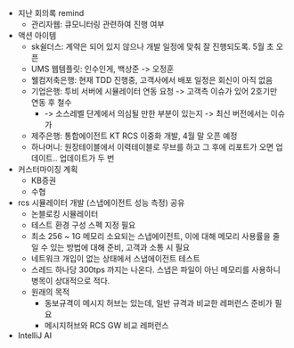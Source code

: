 - 지난 회의록 remind
	- 관리자웹: 큐모니터링 관련하여 진행 여부
- 액션 아이템
	- sk쉴더스: 계약은 되어 있지 않으나 개발 일정에 맞춰 잘 진행되도록. 5월 초 오픈
	- UMS 웹템플릿: 인수인게, 백상준 -> 오정훈
	- 웰컴저축은행: 현재 TDD 진행중, 고객사에서 배포 일정은 회신이 아직 없음
	- 기업은행: 투비 서버에 시뮬레이터 연동 요청 -> 고객측 이슈가 있어 2호기만 연동 후 철수
		- -> 소스레벨 단계에서 의심될 만한 부분이 있는지 -> 최신 버전에서는 이슈가 
	- 제주은행: 통합에이전트 KT RCS 이중화 개발, 4월 말 오픈 예정
	- 하나머니: 원장테이블에서 이력테이블로 무브를 하고 그 후에 리포트가 오면 업데이트.. 업데이트가 두 번
- 커스터마이징 계획
	- KB증권
	- 수협
- rcs 시뮬레이터 개발 (스냅에이전트 성능 측정) 공유
	- 논블로킹 시뮬레이터
	- 테스트 환경 구성 스펙 지정 필요
	- 최소 256 ~ 1G 메모리 소요되는 스냅에이전트, 이에 대해 메모리 사용률을 줄일 수 있는 방법에 대해 준비, 고객과 소통 시 필요
	- 네트워크 개입이 없는 상태에서 스냅에이전트 테스트
	- 스레드 하나당 300tps 까지는 나온다. 스냅은 파일이 아닌 메모리를 사용하니 병목이 상대적으로 적다.
	- 원래의 목적
		- 동보규격이 메시지 허브는 있는데, 일반 규격과 비교한 레퍼런스 준비가 필요
		- 메시지허브와 RCS GW 비교 레퍼런스
- IntelliJ AI